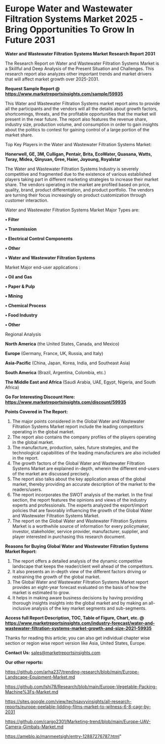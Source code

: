 # Europe Water and Wastewater Filtration Systems Market 2025 -Bring Opportunities To Grow In Future 2031

<strong>Water and Wastewater Filtration Systems Market Research Report 2031</strong>

The Research Report on Water and Wastewater Filtration Systems Market is a Skillful and Deep Analysis of the Present Situation and Challenges. This research report also analyzes other important trends and market drivers that will affect market growth over 2025-2031.

<strong>Request Sample Report @ <a href=https://www.marketreportsinsights.com/sample/59935>https://www.marketreportsinsights.com/sample/59935</a></strong>

This Water and Wastewater Filtration Systems market report aims to provide all the participants and the vendors will all the details about growth factors, shortcomings, threats, and the profitable opportunities that the market will present in the near future. The report also features the revenue share, industry size, production volume, and consumption in order to gain insights about the politics to contest for gaining control of a large portion of the market share.

Top Key Players in the Water and Wastewater Filtration Systems Market:

<strong>Honerwell, GE, 3M, Culligan, Pentair, Brita, EcoWater, Quasana, Watts, Toray, Midea, Qinyuan, Gree, Haier, Joyoung, Royalstar</strong>

The Water and Wastewater Filtration Systems Industry is severely competitive and fragmented due to the existence of various established players taking part in different marketing strategies to increase their market share. The vendors operating in the market are profiled based on price, quality, brand, product differentiation, and product portfolio. The vendors are turning their focus increasingly on product customization through customer interaction.

Water and Wastewater Filtration Systems Market Major Types are:

<strong>• Filter

• Transmission

• Electrical Control Components

• Other

• Water and Wastewater Filtration Systems</strong>

Market Major end-user applications :

<strong>• Oil and Gas

• Paper & Pulp

• Mining

• Chemical Process

• Food Industry

• Other</strong>

Regional Analysis

</u><strong><b>North America</b></strong> (the United States, Canada, and Mexico)

<strong><b>Europe </b></strong>(Germany, France, UK, Russia, and Italy)

<strong><b>Asia-Pacific</b></strong> (China, Japan, Korea, India, and Southeast Asia)

<strong><b>South America</b></strong> (Brazil, Argentina, Colombia, etc.)

<strong><b>The Middle East and Africa</b></strong> (Saudi Arabia, UAE, Egypt, Nigeria, and South Africa)

<strong>Go For Interesting Discount Here: <a href=https://www.marketreportsinsights.com/discount/59935>https://www.marketreportsinsights.com/discount/59935</a></strong>

<strong>Points Covered in The Report:</strong>
<ol>
  <li>The major points considered in the Global Water and Wastewater Filtration Systems Market report include the leading competitors operating in the global market.</li>
  <li>The report also contains the company profiles of the players operating in the global market.</li>
  <li>The manufacture, production, sales, future strategies, and the technological capabilities of the leading manufacturers are also included in the report.</li>
  <li>The growth factors of the Global Water and Wastewater Filtration Systems Market are explained in-depth, wherein the different end-users of the market are discussed precisely.</li>
  <li>The report also talks about the key application areas of the global market, thereby providing an accurate description of the market to the readers/users.</li>
  <li>The report incorporates the SWOT analysis of the market. In the final section, the report features the opinions and views of the industry experts and professionals. The experts analyzed the export/import policies that are favorably influencing the growth of the Global Water and Wastewater Filtration Systems Market.</li>
  <li>The report on the Global Water and Wastewater Filtration Systems Market is a worthwhile source of information for every policymaker, investor, stakeholder, service provider, manufacturer, supplier, and player interested in purchasing this research document.</li>
</ol>
<strong>Reasons for Buying Global Water and Wastewater Filtration Systems Market Report:</strong>

<ol>
  <li>The report offers a detailed analysis of the dynamic competitive landscape that keeps the reader/client well ahead of the competitors.</li>
  <li>It also presents an in-depth view of the different factors driving or restraining the growth of the global market.</li>
  <li>The Global Water and Wastewater Filtration Systems Market report provides an eight-year forecast evaluated on the basis of how the market is estimated to grow.</li>
  <li>It helps in making aware business decisions by having providing thorough insights insights into the global market and by making an all-inclusive analysis of the key market segments and sub-segments.</li>
</ol>
<strong>Access full Report Description, TOC, Table of Figure, Chart, etc. @ <a href=https://www.marketreportsinsights.com/industry-forecast/water-and-wastewater-filtration-systems-market-growth-and-size-2021-59935>https://www.marketreportsinsights.com/industry-forecast/water-and-wastewater-filtration-systems-market-growth-and-size-2021-59935</a></strong>


Thanks for reading this article; you can also get individual chapter wise section or region wise report version like Asia, United States, Europe.

<strong>Contact Us:</strong>
sales@marketreportsinsights.com

<strong>Our other reports:</strong>

<a href=https://github.com/arha237/trending-research/blob/main/Europe-Landscape-Equipment-Market.md>https://github.com/arha237/trending-research/blob/main/Europe-Landscape-Equipment-Market.md</a>

<a href=https://github.com/Ishi78/Research/blob/main/Europe-Vegetable-Packing-Machine%3Fs-Market.md>https://github.com/Ishi78/Research/blob/main/Europe-Vegetable-Packing-Machine%3Fs-Market.md</a>

<a href=https://sites.google.com/view/techsavvyinsights/all-research-reports/europe-peelable-lidding-films-market-to-witness-6-8-cagr-by-2031>https://sites.google.com/view/techsavvyinsights/all-research-reports/europe-peelable-lidding-films-market-to-witness-6-8-cagr-by-2031</a>

<a href=https://github.com/cargo2301/Marketing-trend/blob/main/Europe-UAV-Camera-Gimbals-Market.md>https://github.com/cargo2301/Marketing-trend/blob/main/Europe-UAV-Camera-Gimbals-Market.md</a>

<a href=https://ameblo.jp/manmeetsigh/entry-12887276787.html>https://ameblo.jp/manmeetsigh/entry-12887276787.html</a>"
